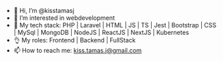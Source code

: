- 👋 Hi, I’m @kisstamasj
- 👀 I’m interested in webdevelopment
- 🌱 My tech stack: PHP | Laravel | HTML | JS | TS | Jest | Bootstrap | CSS | MySql | MongoDB | NodeJS | ReactJS | NextJS | Kubernetes 
- 👌 My roles: Frontend | Backend | FullStack
- 📫 How to reach me: kiss.tamas.j@gmail.com

<!---
kisstamasj/kisstamasj is a ✨ special ✨ repository because its `README.md` (this file) appears on your GitHub profile.
You can click the Preview link to take a look at your changes.
--->
